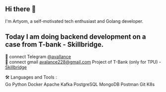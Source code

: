 ## Hi there 👋

I'm Artyom, a self-motivated tech enthusiast and Golang developer.

## Today I am doing backend development on a case from T-bank - Skillbridge.

💬 connect Telegram [@avallance](https://t.me/avallance)  
💬 connect gmail avalance228@gmail.com
Project of T-Bank (only for TPU) - [Skillbridge](https://codelab.tpu.ru/skillbridge/skillbridge-backend)

🛠  Languages and Tools :  
Go Python Docker  Apache Kafka  PostgreSQL  MongoDB  Postman  Git  K8s
